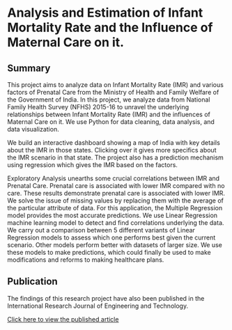 # Analysis and Estimation of Infant Mortality Rate and the Influence of Maternal Care on it.

## Summary

This project aims to analyze data on Infant Mortality Rate (IMR) and various factors of Prenatal Care from the Ministry of Health and Family Welfare of the Government of India. In this project, we analyze data from National Family Health Survey (NFHS) 2015-16 to unravel the underlying relationships between Infant Mortality Rate (IMR) and the influences of Maternal Care on it. We use Python for data cleaning, data analysis, and data visualization.

We build an interactive dashboard showing a map of India with key details about the IMR in those states. Clicking over it gives more specifics about the IMR scenario in that state. The project also has a prediction mechanism using regression which gives the IMR based on the factors.

Exploratory Analysis unearths some crucial correlations between IMR and Prenatal Care. Prenatal care is associated with lower IMR compared with no care. These results demonstrate prenatal care is associated with lower IMR. We solve the issue of missing values by replacing them with the average of the particular attribute of data. For this application, the Multiple Regression model provides the most accurate predictions. We use Linear Regression machine learning model to detect and find correlations underlying the data. We carry out a comparison between 5 different variants of Linear Regression models to assess which one performs best given the current scenario. Other models perform better with datasets of larger size. We use these models to make predictions, which could finally be used to make modifications and reforms to making healthcare plans.

## Publication

The findings of this research project have also been published in the International Research Journal of Engineering and Technology. 

[Click here to view the published article](https://www.irjet.net/archives/V9/i1/IRJET-V9I1123.pdf)
